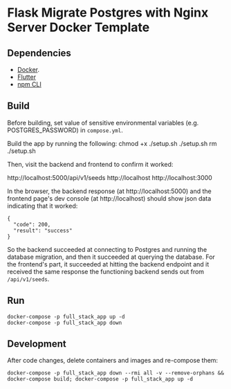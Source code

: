# Flask Migrate Postgres with Nginx Server Docker Template

## Dependencies
- [Docker](https://docs.docker.com/desktop/setup/install/mac-install/).
- [Flutter](https://docs.flutter.dev/get-started/install)
- [npm CLI](https://github.com/npm/cli)

## Build
Before building, set value of sensitive environmental variables (e.g. POSTGRES_PASSWORD) in `compose.yml`.

Build the app by running the following:
    chmod +x ./setup.sh
    ./setup.sh
    rm ./setup.sh

Then, visit the backend and frontend to confirm it worked:

http://localhost:5000/api/v1/seeds 
http://localhost
http://localhost:3000

In the browser, the backend response (at http://localhost:5000) and the frontend page's dev console (at http://localhost) should show json data indicating that it worked:


    {
      "code": 200,
      "result": "success"
    }


So the backend succeeded at connecting to Postgres and running the database migration, and then it succeeded at querying the database. For the frontend's part, it succeeded at hitting the backend endpoint and it received the same response the functioning backend sends out from `/api/v1/seeds`.

## Run

    docker-compose -p full_stack_app up -d
    docker-compose -p full_stack_app down

## Development

After code changes, delete containers and images and re-compose them:

    docker-compose -p full_stack_app down --rmi all -v --remove-orphans && docker-compose build; docker-compose -p full_stack_app up -d
